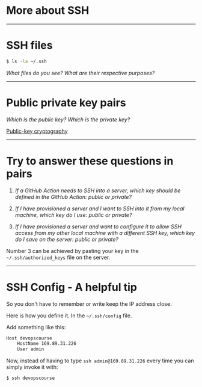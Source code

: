 <div class="title-card">
    <h1>More about SSH</h1>
</div>


---

# SSH files

```bash
$ ls -la ~/.ssh
```

*What files do you see? What are their respective purposes?*

---

# Public private key pairs

*Which is the public key? Which is the private key?*

[Public-key cryptography](https://en.wikipedia.org/wiki/Public-key_cryptography)

---

# Try to answer these questions in pairs

1. *If a GitHub Action needs to SSH into a server, which key should be defined in the GitHub Action: public or private?*

2. *If I have provisioned a server and I want to SSH into it from my local machine, which key do I use: public or private?*

3. *If I have provisioned a server and want to configure it to allow SSH access from my other local machine with a different SSH key, which key do I save on the server: public or private?*

Number 3 can be achieved by pasting your key in the `~/.ssh/authorized_keys` file on the server.

---

# SSH Config - A helpful tip

So you don't have to remember or write keep the IP address close. 


Here is how you define it. In the `~/.ssh/config` file. 

Add something like this:

```bash
Host devopscourse
    HostName 169.89.31.226
    User admin
```

Now, instead of having to type `ssh admin@169.89.31.226` every time you can simply invoke it with:

```bash
$ ssh devopscourse
```







